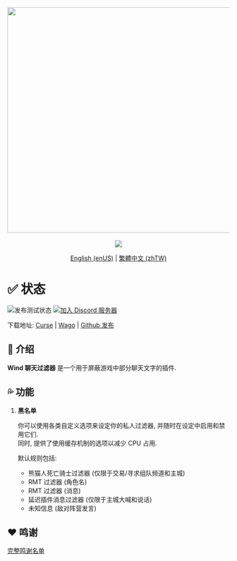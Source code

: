 <div align="center">
<img width="512" src="Title.svg"/><br><br>
<img src="https://img.shields.io/badge/版本-1.1.0-green.svg?longCache=true&style=for-the-badge"/>

[English (enUS)](README.md) | [繁體中文 (zhTW)](README_zhTW.md)
</div>

# ✅ 状态

![发布测试状态](https://img.shields.io/github/actions/workflow/status/fang2hou/WindChatFilter/publish_stable.yml?branch=1.1.0) [![加入 Discord 服务器](https://img.shields.io/badge/Wind%20Plugins-加入-grey.svg?longCache=true&color=7289DA&logo=discord)](https://discord.gg/SPqB72z7TK)

下载地址: [Curse](https://www.curseforge.com/wow/addons/wind-chat-filter-wcf) | [Wago](https://addons.wago.io/addons/windchatfilter) | [Github 发布](https://github.com/fang2hou/WindChatFilter/releases)

## 🌟 介绍

**Wind 聊天过滤器** 是一个用于屏蔽游戏中部分聊天文字的插件.

## 💦 功能

1. **黑名单**

    你可以使用各类自定义选项来设定你的私人过滤器, 并随时在设定中启用和禁用它们.  
    同时, 提供了使用缓存机制的选项以减少 CPU 占用.

    默认规则包括:
    - 熊猫人死亡骑士过滤器 (仅限于交易/寻求组队频道和主城)
    - RMT 过滤器 (角色名)
    - RMT 过滤器 (消息)
    - 延迟插件消息过滤器 (仅限于主城大喊和说话)
    - 未知信息 (敌对阵营发言)

## ❤️ 鸣谢

[完整鸣谢名单](CREDITS.md)
